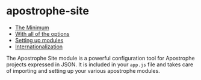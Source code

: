 # apostrophe-site

* [The Minimum](1-the-minimum.html)
* [With all of the options](2-all-options.html)
* [Setting up modules](3-setting-up-modules.html)
* [Internationalization](4-i18n.html)


The Apostrophe Site module is a powerful configuration tool for Apostrophe projects expressed in JSON. It is included in your `app.js` file and takes care of importing and setting up your various apostrophe modules.